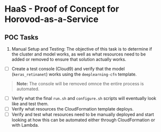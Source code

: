 # HaaS - Proof of Concept for Horovod-as-a-Service
## POC Tasks
1. Manual Setup and Testing:
The objective of this task is to determine if the cluster and model works, as well as what resources need to be added or removed to ensure that solution actually works.
- [ ] Create a test console (Cloud9) and verify that the model (`keras_retinanet`) works using the `deeplearning-cfn` template.
>__Note:__ The console will be removed omnce the entire process is automated.
- [ ] Verify what the final `run.sh` and `configure.sh` scripts will eventually look like and test them.
- [ ] Verify what resources the CloudFormation template deploys.
- [ ] Verify and test what resources need to be manually deployed and start looking at how this can be automated either through CloudFormation or with Lambda.